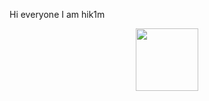 Hi everyone I am hik1m

<div id="header" align="center">
<img src="https://tenor.com/bNCgK.gif" width="100"/>
</div>
